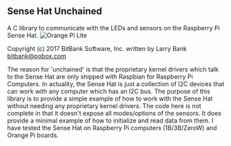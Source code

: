 Sense Hat Unchained
-------------------
A C library to communicate with the LEDs and sensors on the Raspberry Pi
Sense Hat.
![Orange Pi Lite](/animated.gif?raw=true "Sense Hat set free")

Copyright (c) 2017 BitBank Software, Inc.
written by Larry Bank
bitbank@pobox.com

The reason for 'unchained' is that the proprietary kernel drivers which talk
to the Sense Hat are only shipped with Raspbian for Raspberry Pi Computers.
In actuality, the Sense Hat is just a collection of I2C devices that can work
with any computer which has an I2C bus. The purpose of this library is to
provide a simple example of how to work with the Sense Hat without needing
any proprietary kernel drivers. The code here is not complete in that it
doesn't expose all modes/options of the sensors. It does provide a minimal
example of how to initialize and read data from them. I have tested the Sense
Hat on Raspberry Pi computers (1B/3B/ZeroW) and Orange Pi boards.

